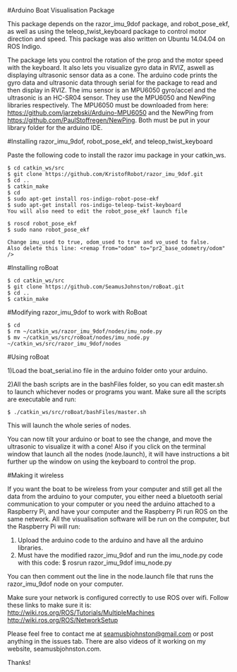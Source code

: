 #Arduino Boat Visualisation Package

This package depends on the razor_imu_9dof package, and robot_pose_ekf, as well as using the teleop_twist_keyboard package to control motor direction and speed. This package was also written on Ubuntu 14.04.04 on ROS Indigo.

The package lets you control the rotation of the prop and the motor speed with the keyboard.  It also lets you visualize gyro data in RVIZ, aswell as displaying ultrasonic sensor data as a cone.  The arduino code prints the gyro data and ultrasonic data through serial for the package to read and then display in RVIZ.  The imu sensor is an MPU6050 gyro/accel and the ultrasonic is an HC-SR04 sensor.  They use the MPU6050 and NewPing libraries respectively.  The MPU6050 must be downloaded from here: https://github.com/jarzebski/Arduino-MPU6050 and the NewPing from https://github.com/PaulStoffregen/NewPing.  Both must be put in your library folder for the arduino IDE. 

#Installing razor_imu_9dof, robot_pose_ekf, and teleop_twist_keyboard

Paste the following code to install the razor imu package in your catkin_ws.

    $ cd catkin_ws/src
	$ git clone https://github.com/KristofRobot/razor_imu_9dof.git
    $ cd ..
    $ catkin_make
    $ cd
    $ sudo apt-get install ros-indigo-robot-pose-ekf
    $ sudo apt-get install ros-indigo-teleop-twist-keyboard
    You will also need to edit the robot_pose_ekf launch file
    
    $ roscd robot_pose_ekf
    $ sudo nano robot_pose_ekf
    
    Change imu_used to true, odom_used to true and vo_used to false.
    Also delete this line: <remap from="odom" to="pr2_base_odometry/odom" /> 
    
#Installing roBoat 

    $ cd catkin_ws/src
    $ git clone https://github.com/SeamusJohnston/roBoat.git
    $ cd ..
    $ catkin_make
    
#Modifying razor_imu_9dof to work with RoBoat 

    $ cd
    $ rm ~/catkin_ws/razor_imu_9dof/nodes/imu_node.py
    $ mv ~/catkin_ws/src/roBoat/nodes/imu_node.py ~/catkin_ws/src/razor_imu_9dof/nodes
    
#Using roBoat

1)Load the boat_serial.ino file in the arduino folder onto your arduino.

2)All the bash scripts are in the bashFiles folder, so you can edit master.sh to launch whichever nodes or programs you want.  Make sure all the scripts are executable and run:
   
    $ ./catkin_ws/src/roBoat/bashFiles/master.sh

This will launch the whole series of nodes.

You can now tilt your arduino or boat to see the change, and move the ultrasonic to visualize it with a cone!  Also if you click on the terminal window that launch all the nodes (node.launch), it will have instructions a bit further up the window on using the keyboard to control the prop.

#Making it wireless

If you want the boat to be wireless from your computer and still get all the data from the arduino to your computer, you either need a bluetooth serial communication to your computer or you need the arduino attached to a Raspberry Pi, and have your computer and the Raspberry Pi run ROS on the same network.  All the visualisation software will be run on the computer, but the Raspberry Pi will run:
1. Upload the arduino code to the arduino and have all the arduino libraries. 
2. Must have the modified razor_imu_9dof and run the imu_node.py code with this code:
	$ rosrun razor_imu_9dof imu_node.py

You can then comment out the line in the node.launch file that runs the razor_imu_9dof node on your computer.  

Make sure your network is configured correctly to use ROS over wifi.  Follow these links to make sure it is:
http://wiki.ros.org/ROS/Tutorials/MultipleMachines
http://wiki.ros.org/ROS/NetworkSetup

Please feel free to contact me at seamusbjohnston@gmail.com or post anything in the issues tab.  There are also videos of it working on my website, seamusbjohnston.com.

Thanks!
